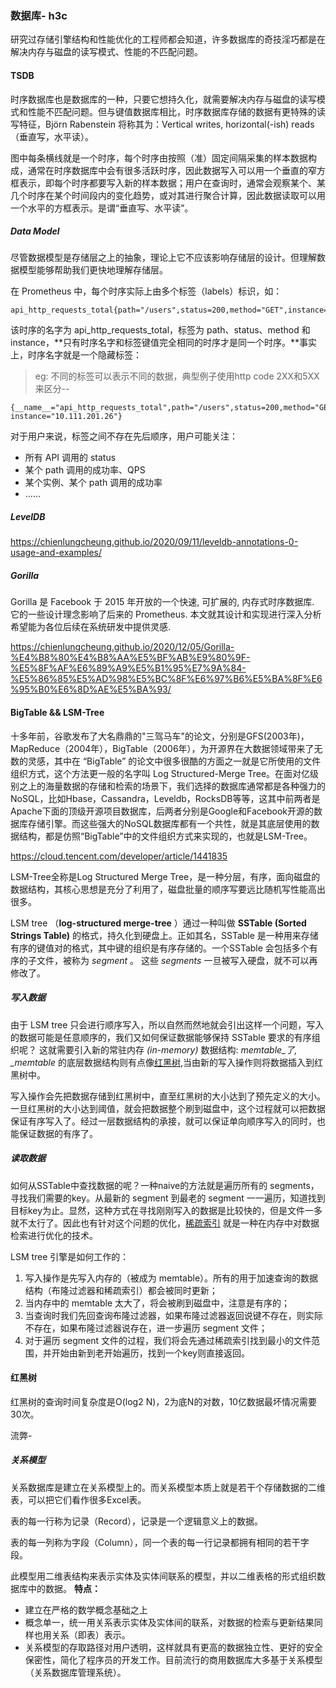 ### 数据库- h3c

研究过存储引擎结构和性能优化的工程师都会知道，许多数据库的奇技淫巧都是在解决内存与磁盘的读写模式、性能的不匹配问题。

#### TSDB

时序数据库也是数据库的一种，只要它想持久化，就需要解决内存与磁盘的读写模式和性能不匹配问题。但与键值数据库相比，时序数据库存储的数据有更特殊的读写特征，Björn Rabenstein 将称其为：Vertical writes, horizontal(-ish) reads（垂直写，水平读）。

图中每条横线就是一个时序，每个时序由按照（准）固定间隔采集的样本数据构成，通常在时序数据库中会有很多活跃时序，因此数据写入可以用一个垂直的窄方框表示，即每个时序都要写入新的样本数据；用户在查询时，通常会观察某个、某几个时序在某个时间段内的变化趋势，或对其进行聚合计算，因此数据读取可以用一个水平的方框表示。是谓“垂直写、水平读”。

##### Data Model

尽管数据模型是存储层之上的抽象，理论上它不应该影响存储层的设计。但理解数据模型能够帮助我们更快地理解存储层。

在 Prometheus 中，每个时序实际上由多个标签（labels）标识，如：

```
api_http_requests_total{path="/users",status=200,method="GET",instance="10.111.201.26"} 
```

该时序的名字为 api_http_requests_total，标签为 path、status、method 和 instance，**只有时序名字和标签键值完全相同的时序才是同一个时序。**事实上，时序名字就是一个隐藏标签：

> eg: 不同的标签可以表示不同的数据，典型例子使用http code 2XX和5XX 来区分--

```
{__name__="api_http_requests_total",path="/users",status=200,method="GET",
instance="10.111.201.26"} 
```

对于用户来说，标签之间不存在先后顺序，用户可能关注：

- 所有 API 调用的 status
- 某个 path 调用的成功率、QPS
- 某个实例、某个 path 调用的成功率
- ……

##### LevelDB

https://chienlungcheung.github.io/2020/09/11/leveldb-annotations-0-usage-and-examples/

##### Gorilla

Gorilla 是 Facebook 于 2015 年开放的一个快速, 可扩展的, 内存式时序数据库. 它的一些设计理念影响了后来的 Prometheus. 本文就其设计和实现进行深入分析希望能为各位后续在系统研发中提供灵感.

https://chienlungcheung.github.io/2020/12/05/Gorilla-%E4%B8%80%E4%B8%AA%E5%BF%AB%E9%80%9F-%E5%8F%AF%E6%89%A9%E5%B1%95%E7%9A%84-%E5%86%85%E5%AD%98%E5%BC%8F%E6%97%B6%E5%BA%8F%E6%95%B0%E6%8D%AE%E5%BA%93/



#### BigTable && LSM-Tree

十多年前，谷歌发布了大名鼎鼎的"三驾马车"的论文，分别是GFS(2003年)，MapReduce（2004年），BigTable（2006年），为开源界在大数据领域带来了无数的灵感，其中在 “BigTable” 的论文中很多很酷的方面之一就是它所使用的文件组织方式，这个方法更一般的名字叫 Log Structured-Merge Tree。在面对亿级别之上的海量数据的存储和检索的场景下，我们选择的数据库通常都是各种强力的NoSQL，比如Hbase，Cassandra，Leveldb，RocksDB等等，这其中前两者是Apache下面的顶级开源项目数据库，后两者分别是Google和Facebook开源的数据库存储引擎。而这些强大的NoSQL数据库都有一个共性，就是其底层使用的数据结构，都是仿照“BigTable”中的文件组织方式来实现的，也就是LSM-Tree。

https://cloud.tencent.com/developer/article/1441835

LSM-Tree全称是Log Structured Merge Tree，是一种分层，有序，面向磁盘的数据结构，其核心思想是充分了利用了，磁盘批量的顺序写要远比随机写性能高出很多。

LSM tree （**log-structured merge-tree** ）通过一种叫做 **SSTable (Sorted Strings Table)** 的格式，持久化到硬盘上。正如其名，SSTable 是一种用来存储有序的键值对的格式，其中键的组织是有序存储的。一个SSTable 会包括多个有序的子文件，被称为 *segment* 。 这些 *segments* 一旦被写入硬盘，就不可以再修改了。

##### 写入数据

由于 LSM tree 只会进行顺序写入，所以自然而然地就会引出这样一个问题，写入的数据可能是任意顺序的，我们又如何保证数据能够保持 SSTable 要求的有序组织呢？
这就需要引入新的常驻内存 *(in-memory)* 数据结构: *memtable_了, _memtable* 的底层数据结构则有点像[红黑树](https://en.wikipedia.org/wiki/Red–black_tree),当由新的写入操作则将数据插入到红黑树中。

写入操作会先把数据存储到红黑树中，直至红黑树的大小达到了预先定义的大小。一旦红黑树的大小达到阈值，就会把数据整个刷到磁盘中，这个过程就可以把数据保证有序写入了。经过一层数据结构的承接，就可以保证单向顺序写入的同时，也能保证数据的有序了。

##### 读取数据  

如何从SSTable中查找数据的呢？一种naive的方法就是遍历所有的 segments，寻找我们需要的key。从最新的 segment 到最老的 segment 一一遍历，知道找到目标key为止。显然，这种方式在寻找刚刚写入的数据是比较快的，但是文件一多就不太行了。因此也有针对这个问题的优化，[稀疏索引](https://yetanotherdevblog.com/dense-vs-sparse-index/) 就是一种在内存中对数据检索进行优化的技术。



LSM tree 引擎是如何工作的：

1. 写入操作是先写入内存的（被成为 memtable）。所有的用于加速查询的数据结构（布隆过滤器和稀疏索引）都会被同时更新；
2. 当内存中的 memtable 太大了，将会被刷到磁盘中，注意是有序的；
3. 当查询时我们先回查询布隆过滤器，如果布隆过滤器返回说键不存在，则实际不存在，如果布隆过滤器说存在，进一步遍历 segment 文件；
4. 对于遍历 segment 文件的过程，我们将会先通过稀疏索引找到最小的文件范围，并开始由新到老开始遍历，找到一个key则直接返回。



#### 红黑树

红黑树的查询时间复杂度是O(log2 N)，2为底N的对数，10亿数据最坏情况需要30次。

流弊-



##### 关系模型

关系数据库是建立在关系模型上的。而关系模型本质上就是若干个存储数据的二维表，可以把它们看作很多Excel表。

表的每一行称为记录（Record），记录是一个逻辑意义上的数据。

表的每一列称为字段（Column），同一个表的每一行记录都拥有相同的若干字段。

此模型用二维表结构来表示实体及实体间联系的模型，并以二维表格的形式组织数据库中的数据。
**特点：**

- 建立在严格的数学概念基础之上
- 概念单一，统一用关系表示实体及实体间的联系，对数据的检索与更新结果同样也用关系（即表）表示。
- 关系模型的存取路径对用户透明，这样就具有更高的数据独立性、更好的安全保密性，简化了程序员的开发工作。目前流行的商用数据库大多基于关系模型（关系数据库管理系统）。
